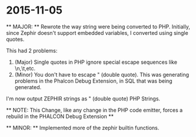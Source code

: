 # 2015-11-05

** MAJOR: ** Rewrote the way string were being converted to PHP. Initially, since Zephir doesn't
support embedded variables, I converted using single quotes.

This had 2 problems:
1. (Major) Single quotes in PHP ignore special escape sequences like \n,\t,etc.
2. (Minor) You don't have to escape " (double quote). This was generating problems
in the Phalcon Debug Extension, in SQL that was being generated.

I'm now output ZEPHIR strings as " (double quote) PHP Strings.

** NOTE: This Change, like any change in the PHP code emitter, forces a rebuild in
the PHALCON Debug Extension **

** MINOR: ** Implemented more of the zephir builtin functions.

